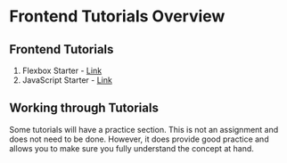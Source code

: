 # Frontend Tutorials Overview

## Frontend Tutorials
1.  Flexbox Starter -  [Link](./1)
2.  JavaScript Starter - [Link](./2)

## Working through Tutorials
Some tutorials will have a practice section. This is not an assignment and does not need to be done. However, it does provide good practice and allows you to make sure you fully understand the concept at hand.
